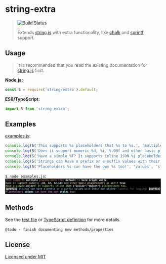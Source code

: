 # string-extra

> [![Build Status](https://travis-ci.org/unicorn-fail/string-extra.svg)](https://travis-ci.org/unicorn-fail/string-extra)
>
> Extends [string.js] with extra functionality, like [chalk] and [sprintf] support.

## Usage

> It is recommended that you read the existing documentation for [string.js] first.

**Node.js:**
```js
const S = require('string-extra').default;
```

**ES6/TypeScript:**
```js
import S from 'string-extra';
```

## Examples

[examples.js](examples.js):
```js
console.log(S('This supports %s placeholders that %s to %s.', 'multiple', 'default', 'bold bright white').red.s);
console.log(S('Does it support numeric %d, %i, %.03f and other basic placeholders as well? %t', -42.123456789, 42.123456789, 42.123456789, true).yellow.s);
console.log(S('Have a simple %T? It supports inline JSON %j placeholders too.', obj, obj).green.s);
console.log(S('Strings can have a prefix or a suffix values with their own styles! %s', '(useful for logging)').blue.args.dim.prefix(S('[prefix]').bgBlack.whiteBright.bold).suffix(S('[suffix]').bgBlack.whiteBright.bold).s);
console.log(S('Placeholders %s can have the own %s too!', 'values', 'styles').magenta.args.cyanBright.bold.underline.s);
```

`$ node examples.js`:
![](examples.gif)


Methods
-------

See the [test file](test/test.js) or [TypeScript definition](index.d.ts) for more details.

`@todo - finish documenting new methods/properties`


License
-------

[Licensed under MIT](LICENSE)


[string.js]: https://github.com/jprichardson/string.js
[chalk]: https://github.com/chalk/chalk
[sprintf]: https://github.com/alexei/sprintf.js
